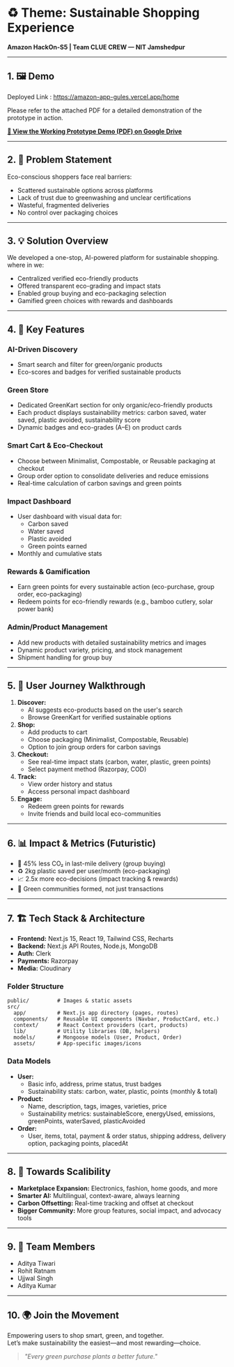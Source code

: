 # ♻️ Theme: Sustainable Shopping Experience

**Amazon HackOn-S5 | Team CLUE CREW — NIT Jamshedpur**

---

## 1. 🖼️ Demo

Deployed Link : https://amazon-app-gules.vercel.app/home

Please refer to the attached PDF for a detailed demonstration of the prototype in action.

**[📄 View the Working Prototype Demo (PDF) on Google Drive](https://drive.google.com/file/d/1VQgCOtPETcsS1JYC76N428RzUEkishtN/view?usp=sharing)**

---

## 2. 🚩 Problem Statement
Eco-conscious shoppers face real barriers:
- Scattered sustainable options across platforms
- Lack of trust due to greenwashing and unclear certifications
- Wasteful, fragmented deliveries
- No control over packaging choices

---

## 3. 💡 Solution Overview
We developed a one-stop, AI-powered platform for sustainable shopping. where in we:
- Centralized verified eco-friendly products
- Offered transparent eco-grading and impact stats
- Enabled group buying and eco-packaging selection
- Gamified green choices with rewards and dashboards

---

## 4. 🌟 Key Features
### AI-Driven Discovery
- Smart search and filter for green/organic products
- Eco-scores and badges for verified sustainable products

### Green Store
- Dedicated GreenKart section for only organic/eco-friendly products
- Each product displays sustainability metrics: carbon saved, water saved, plastic avoided, sustainability score
- Dynamic badges and eco-grades (A–E) on product cards

### Smart Cart & Eco-Checkout
- Choose between Minimalist, Compostable, or Reusable packaging at checkout
- Group order option to consolidate deliveries and reduce emissions
- Real-time calculation of carbon savings and green points

### Impact Dashboard
- User dashboard with visual data for:
  - Carbon saved
  - Water saved
  - Plastic avoided
  - Green points earned
- Monthly and cumulative stats

### Rewards & Gamification
- Earn green points for every sustainable action (eco-purchase, group order, eco-packaging)
- Redeem points for eco-friendly rewards (e.g., bamboo cutlery, solar power bank)

### Admin/Product Management
- Add new products with detailed sustainability metrics and images
- Dynamic product variety, pricing, and stock management
- Shipment handling for group buy

---

## 5. 🛒 User Journey Walkthrough
1. **Discover:**
   - AI suggests eco-products based on the user's search
   - Browse GreenKart for verified sustainable options
2. **Shop:**
   - Add products to cart
   - Choose packaging (Minimalist, Compostable, Reusable)
   - Option to join group orders for carbon savings
3. **Checkout:**
   - See real-time impact stats (carbon, water, plastic, green points)
   - Select payment method (Razorpay, COD)
4. **Track:**
   - View order history and status
   - Access personal impact dashboard
5. **Engage:**
   - Redeem green points for rewards
   - Invite friends and build local eco-communities

---

## 6. 📊 Impact & Metrics (Futuristic)
- 🚚 45% less CO₂ in last-mile delivery (group buying)
- ♻ 2kg plastic saved per user/month (eco-packaging)
- 📈 2.5x more eco-decisions (impact tracking & rewards)
- 🤝 Green communities formed, not just transactions

---

## 7. 🏗️ Tech Stack & Architecture
- **Frontend:** Next.js 15, React 19, Tailwind CSS, Recharts
- **Backend:** Next.js API Routes, Node.js, MongoDB
- **Auth:** Clerk
- **Payments:** Razorpay
- **Media:** Cloudinary

### Folder Structure
```
public/         # Images & static assets
src/
  app/          # Next.js app directory (pages, routes)
  components/   # Reusable UI components (Navbar, ProductCard, etc.)
  context/      # React Context providers (cart, products)
  lib/          # Utility libraries (DB, helpers)
  models/       # Mongoose models (User, Product, Order)
  assets/       # App-specific images/icons
```

### Data Models
- **User:**
  - Basic info, address, prime status, trust badges
  - Sustainability stats: carbon, water, plastic, points (monthly & total)
- **Product:**
  - Name, description, tags, images, varieties, price
  - Sustainability metrics: sustainableScore, energyUsed, emissions, greenPoints, waterSaved, plasticAvoided
- **Order:**
  - User, items, total, payment & order status, shipping address, delivery option, packaging points, placedAt

---

## 8. 🚀 Towards Scalibility
- **Marketplace Expansion:** Electronics, fashion, home goods, and more
- **Smarter AI:** Multilingual, context-aware, always learning
- **Carbon Offsetting:** Real-time tracking and offset at checkout
- **Bigger Community:** More group features, social impact, and advocacy tools

---

## 9. 👥 Team Members
- Aditya Tiwari
- Rohit Ratnam
- Ujjwal Singh
- Aditya Kumar

---

## 10. 🌍 Join the Movement
Empowering users to shop smart, green, and together.  
Let’s make sustainability the easiest—and most rewarding—choice.

> _"Every green purchase plants a better future."_
